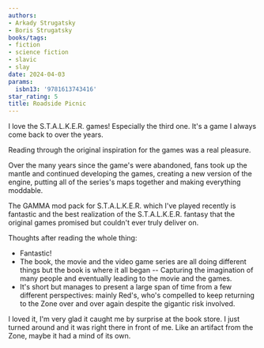 ```yaml
---
authors:
- Arkady Strugatsky
- Boris Strugatsky
books/tags:
- fiction
- science fiction
- slavic
- slay
date: 2024-04-03
params:
  isbn13: '9781613743416'
star_rating: 5
title: Roadside Picnic
---
```


I love the S.T.A.L.K.E.R. games! Especially the third one. It's a game I always
come back to over the years.

Reading through the original inspiration for the games was a real pleasure.

<!--more-->

Over the many years since the game's were abandoned, fans took up the mantle and
continued developing the games, creating a new version of the engine, putting
all of the series's maps together and making everything moddable.

The GAMMA mod pack for S.T.A.L.K.E.R. which I've played recently is fantastic
and the best realization of the S.T.A.L.K.E.R. fantasy that the original games
promised but couldn't ever truly deliver on.

Thoughts after reading the whole thing:

- Fantastic!
- The book, the movie and the video game series are all doing different things
  but the book is where it all began -- Capturing the imagination of many people
  and eventually leading to the movie and the games.
- It's short but manages to present a large span of time from a few different
  perspectives: mainly Red's, who's compelled to keep returning to the Zone over
  and over again despite the gigantic risk involved.

I loved it, I'm very glad it caught me by surprise at the book store. I just
turned around and it was right there in front of me. Like an artifact from the
Zone, maybe it had a mind of its own.